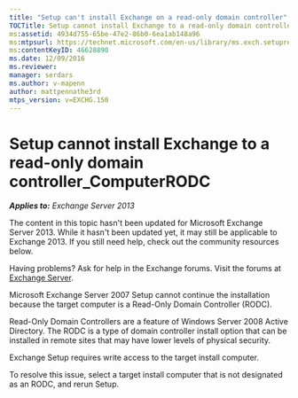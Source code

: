 ```yaml
---
title: "Setup can't install Exchange on a read-only domain controller"
TOCTitle: Setup cannot install Exchange to a read-only domain controller_ComputerRODC
ms:assetid: 4934d755-65be-47e2-86b0-6ea1ab148a96
ms:mtpsurl: https://technet.microsoft.com/en-us/library/ms.exch.setupreadiness.computerrodc(v=EXCHG.150)
ms:contentKeyID: 46628890
ms.date: 12/09/2016
ms.reviewer: 
manager: serdars
ms.author: v-mapenn
author: mattpennathe3rd
mtps_version: v=EXCHG.150
---
```


# Setup cannot install Exchange to a read-only domain controller\_ComputerRODC

_**Applies to:** Exchange Server 2013_

The content in this topic hasn't been updated for Microsoft Exchange Server 2013. While it hasn't been updated yet, it may still be applicable to Exchange 2013. If you still need help, check out the community resources below.

Having problems? Ask for help in the Exchange forums. Visit the forums at [Exchange Server](https://go.microsoft.com/fwlink/p/?linkid=60612).

Microsoft Exchange Server 2007 Setup cannot continue the installation because the target computer is a Read-Only Domain Controller (RODC).

Read-Only Domain Controllers are a feature of Windows Server 2008 Active Directory. The RODC is a type of domain controller install option that can be installed in remote sites that may have lower levels of physical security.

Exchange Setup requires write access to the target install computer.

To resolve this issue, select a target install computer that is not designated as an RODC, and rerun Setup.
